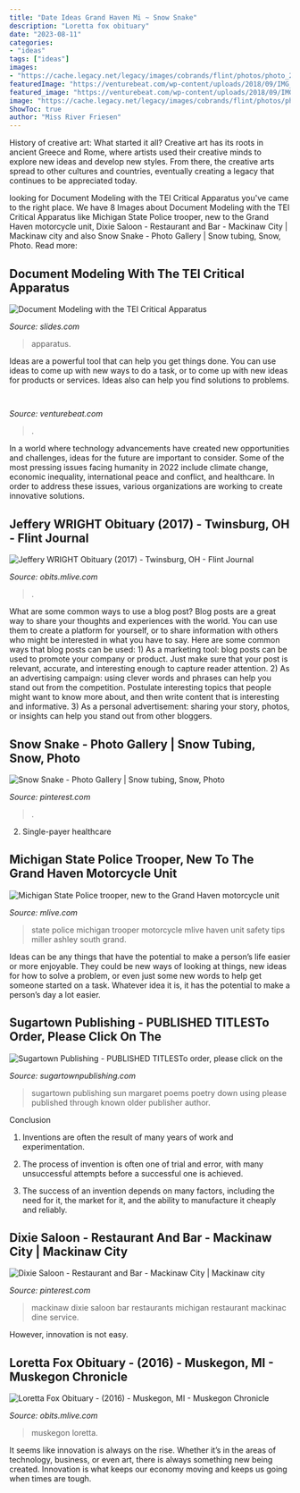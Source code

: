 ```yaml
---
title: "Date Ideas Grand Haven Mi ~ Snow Snake"
description: "Loretta fox obituary"
date: "2023-08-11"
categories:
- "ideas"
tags: ["ideas"]
images:
- "https://cache.legacy.net/legacy/images/cobrands/flint/photos/photo_20171013_WM0106075_0_20171013.jpgx?w=317&amp;h=500&amp;option=3"
featuredImage: "https://venturebeat.com/wp-content/uploads/2018/09/IMG_20180903_102707-1.jpg?w=757"
featured_image: "https://venturebeat.com/wp-content/uploads/2018/09/IMG_20180903_102707-1.jpg?w=757"
image: "https://cache.legacy.net/legacy/images/cobrands/flint/photos/photo_20171013_WM0106075_0_20171013.jpgx?w=317&amp;h=500&amp;option=3"
ShowToc: true
author: "Miss River Friesen"
---
```



History of creative art: What started it all?
Creative art has its roots in ancient Greece and Rome, where artists used their creative minds to explore new ideas and develop new styles. From there, the creative arts spread to other cultures and countries, eventually creating a legacy that continues to be appreciated today.

	

		
looking for Document Modeling with the TEI Critical Apparatus you've came to the right place. We have 8 Images about Document Modeling with the TEI Critical Apparatus like Michigan State Police trooper, new to the Grand Haven motorcycle unit, Dixie Saloon - Restaurant and Bar - Mackinaw City | Mackinaw city and also Snow Snake - Photo Gallery | Snow tubing, Snow, Photo. Read more:
		
    
## Document Modeling With The TEI Critical Apparatus

<img loading=lazy src="https://s3.amazonaws.com/media-p.slid.es/uploads/716584/images/6548939/songscapes.jpeg" onerror="this.onerror=null;this.src='https://tse4.mm.bing.net/th?id=OIP.J7Q2JgFgg9mNMEt8YlLmIAHaEV&amp;pid=15.1';" alt="Document Modeling with the TEI Critical Apparatus">

_Source: slides.com_

>apparatus. 

	

Ideas are a powerful tool that can help you get things done. You can use ideas to come up with new ways to do a task, or to come up with new ideas for products or services. Ideas also can help you find solutions to problems.

    
## 

<img loading=lazy src="https://venturebeat.com/wp-content/uploads/2018/09/IMG_20180903_102707-1.jpg?w=757" onerror="this.onerror=null;this.src='https://tse3.mm.bing.net/th?id=OIP.Dnhhdm2edEw4m6F1HTB_ZgHaF3&amp;pid=15.1';" alt="">

_Source: venturebeat.com_

>. 

	

In a world where technology advancements have created new opportunities and challenges, ideas for the future are important to consider. Some of the most pressing issues facing humanity in 2022 include climate change, economic inequality, international peace and conflict, and healthcare. In order to address these issues, various organizations are working to create innovative solutions.

    
## Jeffery WRIGHT Obituary (2017) - Twinsburg, OH - Flint Journal

<img loading=lazy src="https://cache.legacy.net/legacy/images/cobrands/flint/photos/photo_20171013_WM0106075_0_20171013.jpgx?w=317&amp;h=500&amp;option=3" onerror="this.onerror=null;this.src='https://tse4.mm.bing.net/th?id=OIP.hdY4DXLPBA3fNHdOQRVVLAAAAA&amp;pid=15.1';" alt="Jeffery WRIGHT Obituary (2017) - Twinsburg, OH - Flint Journal">

_Source: obits.mlive.com_

>. 

	

What are some common ways to use a blog post?
Blog posts are a great way to share your thoughts and experiences with the world. You can use them to create a platform for yourself, or to share information with others who might be interested in what you have to say. Here are some common ways that blog posts can be used: 1) As a marketing tool: blog posts can be used to promote your company or product. Just make sure that your post is relevant, accurate, and interesting enough to capture reader attention. 2) As an advertising campaign: using clever words and phrases can help you stand out from the competition. Postulate interesting topics that people might want to know more about, and then write content that is interesting and informative. 3) As a personal advertisement: sharing your story, photos, or insights can help you stand out from other bloggers.

    
## Snow Snake - Photo Gallery | Snow Tubing, Snow, Photo

<img loading=lazy src="https://i.pinimg.com/originals/91/24/55/9124556a89376b01a768de53810f000a.jpg" onerror="this.onerror=null;this.src='https://tse2.mm.bing.net/th?id=OIP.aiBeDjt4Q0eCsPq8W_UX7QAAAA&amp;pid=15.1';" alt="Snow Snake - Photo Gallery | Snow tubing, Snow, Photo">

_Source: pinterest.com_

>. 

	

2. Single-payer healthcare

    
## Michigan State Police Trooper, New To The Grand Haven Motorcycle Unit

<img loading=lazy src="https://www.mlive.com/resizer/K1jcjNNrtftwfQoFWx9h1ZhJ_J8=/1200x0/advancelocal-adapter-image-uploads.s3.amazonaws.com/image.mlive.com/home/mlive-media/width2048/img/chronicle/news_impact/photo/-f1941a4fd0753169.jpg" onerror="this.onerror=null;this.src='https://tse3.mm.bing.net/th?id=OIP.N6Fv2P9Vk24aV7ITIchwHwHaE7&amp;pid=15.1';" alt="Michigan State Police trooper, new to the Grand Haven motorcycle unit">

_Source: mlive.com_

>state police michigan trooper motorcycle mlive haven unit safety tips miller ashley south grand. 

	

Ideas can be any things that have the potential to make a person’s life easier or more enjoyable. They could be new ways of looking at things, new ideas for how to solve a problem, or even just some new words to help get someone started on a task. Whatever idea it is, it has the potential to make a person’s day a lot easier.

    
## Sugartown Publishing - PUBLISHED TITLESTo Order, Please Click On The

<img loading=lazy src="http://www.sugartownpublishing.com/yahoo_site_admin/assets/images/Sun_on_the_Rind_Cover_Marketing_300.149153919_std.jpg" onerror="this.onerror=null;this.src='https://tse3.mm.bing.net/th?id=OIP.BZeFfOSK70P4NpeERtKLLAHaLG&amp;pid=15.1';" alt="Sugartown Publishing - PUBLISHED TITLESTo order, please click on the">

_Source: sugartownpublishing.com_

>sugartown publishing sun margaret poems poetry down using please published through known older publisher author. 

	

Conclusion
1. Inventions are often the result of many years of work and experimentation.
2. The process of invention is often one of trial and error, with many unsuccessful attempts before a successful one is achieved.

3. The success of an invention depends on many factors, including the need for it, the market for it, and the ability to manufacture it cheaply and reliably.

    
## Dixie Saloon - Restaurant And Bar - Mackinaw City | Mackinaw City

<img loading=lazy src="https://i.pinimg.com/originals/1b/bd/96/1bbd96f31c50085884bf55321af2a987.jpg" onerror="this.onerror=null;this.src='https://tse4.mm.bing.net/th?id=OIP.HZR3SEyY7W4yzv6Rkj3BDAHaIH&amp;pid=15.1';" alt="Dixie Saloon - Restaurant and Bar - Mackinaw City | Mackinaw city">

_Source: pinterest.com_

>mackinaw dixie saloon bar restaurants michigan restaurant mackinac dine service. 

	

However, innovation is not easy.

    
## Loretta Fox Obituary - (2016) - Muskegon, MI - Muskegon Chronicle

<img loading=lazy src="https://cache.legacy.net/legacy/images/cobrands/muskegon/photos/photo_20161005_WM0078481_0_20161005.jpgx?w=366&amp;h=500&amp;option=3" onerror="this.onerror=null;this.src='https://tse4.mm.bing.net/th?id=OIP.DedII0YEMzEzrLOm5IdvpgAAAA&amp;pid=15.1';" alt="Loretta Fox Obituary - (2016) - Muskegon, MI - Muskegon Chronicle">

_Source: obits.mlive.com_

>muskegon loretta. 

	

It seems like innovation is always on the rise. Whether it’s in the areas of technology, business, or even art, there is always something new being created. Innovation is what keeps our economy moving and keeps us going when times are tough.


